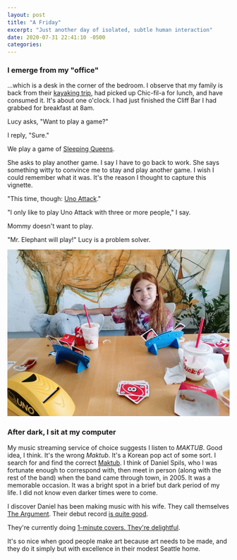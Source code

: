 ```yaml
---
layout: post
title: "A Friday"
excerpt: "Just another day of isolated, subtle human interaction"
date: 2020-07-31 22:41:10 -0500
categories: 
---
```


### I emerge from my "office"

...which is a desk in the corner of the bedroom. I observe that my family is back from their [kayaking trip](https://www.instagram.com/p/CDUJZJCnoym/), had picked up Chic-fil-a for lunch, and have consumed it. It's about one o'clock. I had just finished the Cliff Bar I had grabbed for breakfast at 8am. 

Lucy asks, "Want to play a game?"

I reply, "Sure."

We play a game of [Sleeping Queens](https://en.wikipedia.org/wiki/Sleeping_Queens).

She asks to play another game. I say I have to go back to work. She says something witty to convince me to stay and play another game. I wish I could remember what it was. It's the reason I thought to capture this vignette. 

"This time, though: [Uno Attack](https://en.wikipedia.org/wiki/Uno_Attack)."

"I only like to play Uno Attack with three or more people," I say.

Mommy doesn't want to play.

"Mr. Elephant will play!" Lucy is a problem solver.

![](/assets/2020/07/IMG_20200731_122553.jpg)

### After dark, I sit at my computer

My music streaming service of choice suggests I listen to _MAKTUB_. Good idea, I think. It's the wrong _Maktub_. It's a Korean pop act of some sort. I search for and find the correct [Maktub](https://en.wikipedia.org/wiki/Maktub). I think of Daniel Spils, who I was fortunate enough to correspond with, then meet in person (along with the rest of the band) when the band came through town, in 2005. It was a memorable occasion. It was a bright spot in a brief but dark period of my life. I did not know even darker times were to come.

I discover Daniel has been making music with his wife. They call themselves [The Argument](http://www.theargument.us/). Their debut record [is quite good](http://www.theargument.us/album-1).

They're currently doing [1-minute covers. They're delightful](http://www.theargument.us/covid-covers).

It's so nice when good people make art because art needs to be made, and they do it simply but with excellence in their modest Seattle home.
